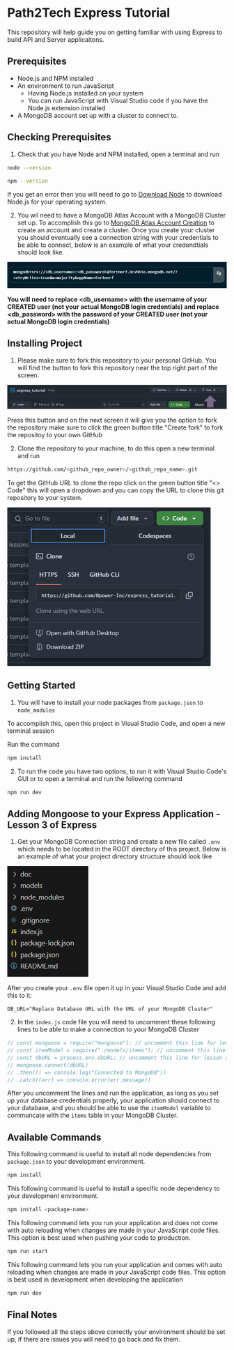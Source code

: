 # Path2Tech Express Tutorial

This repository will help guide you on getting familiar with using Express to build API and Server applicaitons.

## Prerequisites
- Node.js and NPM installed
- An environment to run JavaScript
    - Having Node.js installed on your system
    - You can run JavaScript with Visual Studio code if you have the Node.js extension installed
- A MongoDB account set up with a cluster to connect to.


## Checking Prerequisites
1. Check that you have Node and NPM installed, open a terminal and run

```sh
node --version
```

```sh
npm --version
```

If you get an error then you will need to go to [Download Node](https://nodejs.org/en/download) to download Node.js for your operating system.

2. You wil need to have a MongoDB Atlas Account with a MongoDB Cluster set up. To accomplish this go to [MongoDB Atlas Account Creation](https://account.mongodb.com/account/register) to create an account and create a cluster. Once you create your cluster you should eventually see a connection string with your credentials to be able to connect, below is an example of what your credendtials should look like.


![MongoDB Credentials Example](doc/images/MongoDBCreds.png)

**You will need to replace <db_username> with the username of your CREATED user (not your actual MongoDB login credentials) and replace <db_password> with the password of your CREATED user (not your actual MongoDB login credentials)**


## Installing Project
1. Please make sure to fork this repository to your personal GitHub. You will find the button to fork this repository near the top right part of the screen.

![Locate Fork GitHub Repo](doc/images/ForkRepo.png)

Press this button and on the next screen it will give you the option to fork the repository make sure to click the green button title "Create fork" to fork the repositoy to your own GitHub

2. Clone the repository to your machine, to do this open a new terminal and run

```sh
https://github.com/<github_repo_owner>/<github_repo_name>.git
```

To get the GitHub URL to clone the repo click on the green button title "<> Code" this will open a dropdown and you can copy the URL to clone this git repository to your system.

![Clone GitHub URL](doc/images/CloneGitHubURL.png)

## Getting Started
1. You will have to install your node packages from `package.json` to `node_modules`

To accomplish this, open this project in Visual Studio Code, and open a new terminal session

Run the command
```sh
npm install
```

2. To run the code you have two options, to run it with Visual Studio Code's GUI or to open a terminal and run the following command

```sh
npm run dev 
```

## Adding Mongoose to your Express Application - Lesson 3 of Express

1. Get your MongoDB Connection string and create a new file called `.env` which needs to be located in the ROOT directory of this project. Below is an example of what your project directory structure should look like 

![Project Directory Structure Example](doc/images/ProjectDirectoryStructure.png)

After you create your `.env` file open it up in your Visual Studio Code and add this to it:

```
DB_URL="Replace Database URL with the URL of your MongoDB Cluster"
```

2. In the `index.js` code file you will need to uncomment these following lines to be able to make a connection to your MongoDB Cluster

```JavaScript
// const mongoose = require("mongoose"); // uncomment this line for lesson 3 of express
// const itemModel = require("./models/items"); // uncomment this line for
// const dbURL = process.env.dbURL; // uncomment this line for lesson 3 of express 
// mongoose.connect(dbURL)
// .then(() => console.log("Connected to MongoDB"))
// .catch((err) => console.error(err.message))
```

After you uncomment the lines and run the application, as long as you set up your database credentials properly, your application should connect to your database, and you should be able to use the `itemModel` variable to communcate with the `items` table in your MongoDB Cluster.

## Available Commands

This following command is useful to install all node dependencies from `package.json` to your development environment.
```sh
npm install
```

This following command is useful to install a specific node dependency to your development environment.
```sh
npm install <package-name>
```

This following command lets you run your application and does not come with auto reloading when changes are made in your JavaScript code files. This option is best used when pushing your code to production.
```sh
npm run start
```

This following command lets you run your application and comes with auto reloading when changes are made in your JavaScript code files. This option is best used in development when developing the application
```sh
npm run dev
```

## Final Notes
If you followed all the steps above correctly your environment should be set up, if there are issues you will need to go back and fix them.